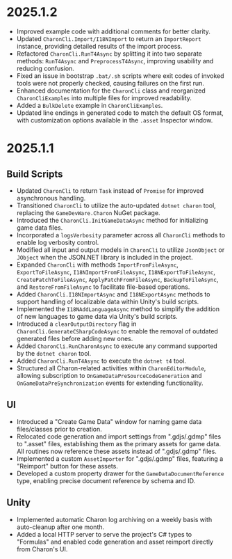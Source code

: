 # 2025.1.2

- Improved example code with additional comments for better clarity.
- Updated `CharonCli.Import/I18NImport` to return an `ImportReport` instance, providing detailed results of the import process.
- Refactored `CharonCli.RunT4Async` by splitting it into two separate methods: `RunT4Async` and `PreprocessT4Async`, improving usability and reducing confusion.
- Fixed an issue in bootstrap `.bat/.sh` scripts where exit codes of invoked tools were not properly checked, causing failures on the first run.
- Enhanced documentation for the `CharonCli` class and reorganized `CharonCliExamples` into multiple files for improved readability.
- Added a `BulkDelete` example in `CharonCliExamples`.
- Updated line endings in generated code to match the default OS format, with customization options available in the `.asset` Inspector window.

# 2025.1.1
## Build Scripts
- Updated `CharonCli` to return `Task` instead of `Promise` for improved asynchronous handling.
- Transitioned `CharonCli` to utilize the auto-updated `dotnet charon` tool, replacing the `GameDevWare.Charon` NuGet package.
- Introduced the `CharonCli.InitGameDataAsync` method for initializing game data files.
- Incorporated a `logsVerbosity` parameter across all `CharonCli` methods to enable log verbosity control.
- Modified all input and output models in `CharonCli` to utilize `JsonObject` or `JObject` when the JSON.NET library is included in the project.
- Expanded `CharonCli` with methods `ImportFromFileAsync`, `ExportToFileAsync`, `I18NImportFromFileAsync`, `I18NExportToFileAsync`, `CreatePatchToFileAsync`, `ApplyPatchFromFileAsync`, `BackupToFileAsync`, and `RestoreFromFileAsync` to facilitate file-based operations.
- Added `CharonCli.I18NImportAsync` and `I18NExportAsync` methods to support handling of localizable data within Unity's build scripts.
- Implemented the `I18NAddLanguageAsync` method to simplify the addition of new languages to game data via Unity's build scripts.
- Introduced a `clearOutputDirectory` flag in `CharonCli.GenerateCSharpCodeAsync` to enable the removal of outdated generated files before adding new ones.
- Added `CharonCli.RunCharonAsync` to execute any command supported by the `dotnet charon` tool.
- Added `CharonCli.RunT4Async` to execute the `dotnet t4` tool.
- Structured all Charon-related activities within `CharonEditorModule`, allowing subscription to `OnGameDataPreSourceCodeGeneration` and `OnGameDataPreSynchronization` events for extending functionality.

## UI
- Introduced a "Create Game Data" window for naming game data files/classes prior to creation.
- Relocated code generation and import settings from ".gdjs/.gdmp" files to ".asset" files, establishing them as the primary assets for game data. All routines now reference these assets instead of ".gdjs/.gdmp" files.
- Implemented a custom `AssetImporter` for ".gdjs/.gdmp" files, featuring a "Reimport" button for these assets.
- Developed a custom property drawer for the `GameDataDocumentReference` type, enabling precise document reference by schema and ID.

## Unity
- Implemented automatic Charon log archiving on a weekly basis with auto-cleanup after one month.
- Added a local HTTP server to serve the project's C# types to "Formulas" and enabled code generation and asset reimport directly from Charon's UI.
